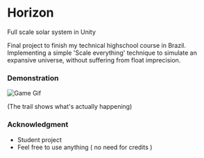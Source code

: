# Horizon
Full scale solar system in Unity

Final project to finish my technical highschool course in Brazil.
Implementing a simple 'Scale everything' technique to simulate an expansive universe, without suffering from float imprecision.

### Demonstration
![Game Gif](solarsytem.gif)

(The trail shows what's actually happening)

### Acknowledgment

- Student project
- Feel free to use anything ( no need for credits )
